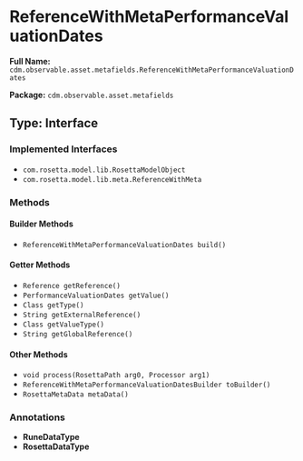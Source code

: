 # ReferenceWithMetaPerformanceValuationDates

**Full Name:** `cdm.observable.asset.metafields.ReferenceWithMetaPerformanceValuationDates`

**Package:** `cdm.observable.asset.metafields`

## Type: Interface

### Implemented Interfaces

- `com.rosetta.model.lib.RosettaModelObject`
- `com.rosetta.model.lib.meta.ReferenceWithMeta`

### Methods

#### Builder Methods

- `ReferenceWithMetaPerformanceValuationDates build()`

#### Getter Methods

- `Reference getReference()`
- `PerformanceValuationDates getValue()`
- `Class getType()`
- `String getExternalReference()`
- `Class getValueType()`
- `String getGlobalReference()`

#### Other Methods

- `void process(RosettaPath arg0, Processor arg1)`
- `ReferenceWithMetaPerformanceValuationDatesBuilder toBuilder()`
- `RosettaMetaData metaData()`

### Annotations

- **RuneDataType**
- **RosettaDataType**

